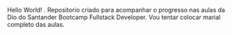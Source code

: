 Hello World!
.
Repositorio criado para acompanhar o progresso nas aulas da Dio do Santander Bootcamp Fullstack Developer.
Vou tentar colocar marial completo das aulas.

